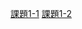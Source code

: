 [課題1-1](https://scratch.mit.edu/projects/1026280233/)
[課題1-2](https://scratch.mit.edu/projects/1026285623/)
